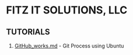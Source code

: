 # FITZ IT SOLUTIONS, LLC

## TUTORIALS

1. [GitHub_works.md](https://github.com/fitzitsolutions/FITStutorials/blob/main/GitHub_works.md) - Git Process using Ubuntu
